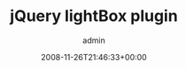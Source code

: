 ---
title: jQuery lightBox plugin
author: admin
type: post
date: 2008-11-26T21:46:33+00:00
url: /archives/637
IM_contentdowned:
 - 1
categories:
 - 前端设计
tags:
 - jQuery
 - lightBox

---